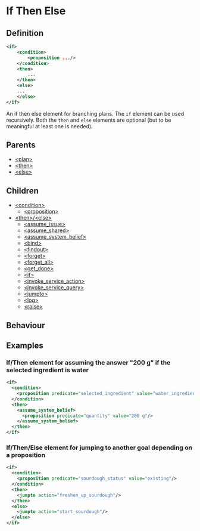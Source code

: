 # If Then Else
## Definition
```xml
<if>
    <condition>
        <proposition .../>
    </condition>
    <then>
        ...
    </then>
    <else>
    ...
    </else>
</if>
```

An if then else element for branching plans. The `if` element can be used recursively. Both the `then` and `else` elements are optional (but to be meaningful at least one is needed).

## Parents
- [<plan\>](/dialog-domain-description-definition/domain/children/plan)
- [<then\>](/dialog-domain-description-definition/domain/children/if)
- [<else\>](/dialog-domain-description-definition/domain/children/if)

## Children
- [<condition\>](/dialog-domain-description-definition/domain/children/if)
    - [<proposition\>](/dialog-domain-description-definition/domain/children/proposition)
- [<then\>/<else\>](/dialog-domain-description-definition/domain/children/if)
    - [<assume\_issue\>](/dialog-domain-description-definition/domain/children/assume_issue)
    - [<assume\_shared\>](/dialog-domain-description-definition/domain/children/assume_shared)
    - [<assume\_system\_belief\>](/dialog-domain-description-definition/domain/children/assume_system_belief)
    - [<bind\>](/dialog-domain-description-definition/domain/children/bind)
    - [<findout\>](/dialog-domain-description-definition/domain/children/findout)
    - [<forget\>](/dialog-domain-description-definition/domain/children/forget)
    - [<forget_all\>](/dialog-domain-description-definition/domain/children/forget_all)
    - [<get\_done\>](/dialog-domain-description-definition/domain/children/get_done)
    - [<if\>](/dialog-domain-description-definition/domain/children/if)
    - [<invoke_service_action\>](/dialog-domain-description-definition/domain/children/invoke_service_action)
    - [<invoke_service_query\>](/dialog-domain-description-definition/domain/children/invoke_service_query)
    - [<jumpto\>](/dialog-domain-description-definition/domain/children/jumpto)
    - [<log\>](/dialog-domain-description-definition/domain/children/log)
    - [<raise\>](/dialog-domain-description-definition/domain/children/raise)

## Behaviour


## Examples
### If/Then element for assuming the answer "200 g" if the selected ingredient is water

```xml
<if>
  <condition>
    <proposition predicate="selected_ingredient" value="water_ingredient"/>
  </condition>
  <then>
    <assume_system_belief>
      <proposition predicate="quantity" value="200 g"/>
    </assume_system_belief>
  </then>
</if>
```

### If/Then/Else element for jumping to another goal depending on a proposition

```xml
<if>
  <condition>
    <proposition predicate="sourdough_status" value="existing"/>
  </condition>
  <then>
    <jumpto action="freshen_up_sourdough"/>
  </then>
  <else>
    <jumpto action="start_sourdough"/>
  </else>
</if>
```
